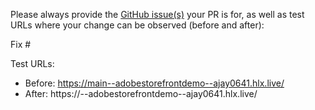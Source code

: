 Please always provide the [GitHub issue(s)](../issues) your PR is for, as well as test URLs where your change can be observed (before and after):

Fix #<gh-issue-id>

Test URLs:
- Before: https://main--adobestorefrontdemo--ajay0641.hlx.live/
- After: https://<branch>--adobestorefrontdemo--ajay0641.hlx.live/
